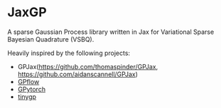 # JaxGP

A sparse Gaussian Process library written in Jax for Variational Sparse Bayesian Quadrature (VSBQ).

Heavily inspired by the following projects:

- GPJax(https://github.com/thomaspinder/GPJax, https://github.com/aidanscannell/GPJax)
- [GPflow](https://github.com/GPflow/GPflow)
- [GPytorch](https://github.com/cornellius-gp/gpytorch)
- [tinygp](https://github.com/dfm/tinygp)
